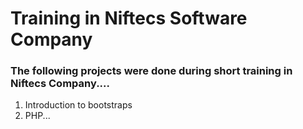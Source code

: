 # Training in Niftecs Software Company

### The following projects were done during short training in Niftecs Company....
1. Introduction to bootstraps
2. PHP...
